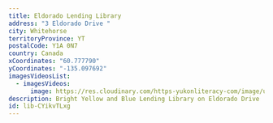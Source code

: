 ```yaml
---
title: Eldorado Lending Library
address: "3 Eldorado Drive "
city: Whitehorse
territoryProvince: YT
postalCode: Y1A 0N7
country: Canada
xCoordinates: "60.777790"
yCoordinates: "-135.097692"
imagesVideosList:
  - imagesVideos:
      image: https://res.cloudinary.com/https-yukonliteracy-com/image/upload/q_35/v1658164030/IMG_0665_pllaaa.jpg
description: Bright Yellow and Blue Lending Library on Eldorado Drive
id: lib-CYikvTLxg
---
```


